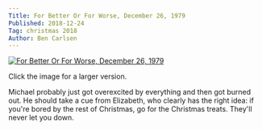 ```yaml
---
Title: For Better Or For Worse, December 26, 1979
Published: 2018-12-24
Tag: christmas 2018
Author: Ben Carlsen
---
```


[![For Better Or For Worse, December 26, 1979](http://blog.arkholt.com/media/decstrips2018/23-fb791226.gif)](http://blog.arkholt.com/media/decstrips2018/23-fb791226.gif)

Click the image for a larger version.

Michael probably just got overexcited by everything and then got burned out. He should take a cue from Elizabeth, who clearly has the right idea: if you're bored by the rest of Christmas, go for the Christmas treats. They'll never let you down.
